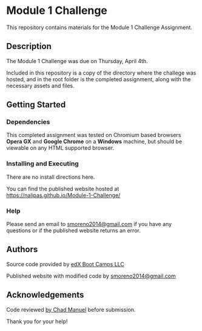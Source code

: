 # Module 1 Challenge

This repository contains materials for the Module 1 Challenge Assignment.

## Description

The Module 1 Challenge was due on Thursday, April 4th. 

Included in this repository is a copy of the directory where the challege was hosted, and in the root folder is the completed assignment, along with the necessary assets and files.

## Getting Started

### Dependencies

This completed assignment was tested on Chromium based browsers **Opera GX** and **Google Chrome** on a **Windows** machine, but should be viewable on any HTML supported browser.

### Installing and Executing

There are no install directions here.

You can find the published website hosted at https://nalipas.github.io/Module-1-Challenge/

### Help

Please send an email to [smoreno2014\@gmail.com](mailto:smoreno2014@gmail.com?subject=Help) if you have any questions or if the published website returns an error.

## Authors

Source code provided by [edX Boot Camps LLC](https://www.edx.org/boot-camps)

Published website with modified code by [smoreno2014\@gmail.com](mailto:smoreno2014@gmail.com?subject=Help)

## Acknowledgements

Code reviewed [by Chad Manuel](https://github.com/chdclar16) before submission. 

Thank you for your help!
